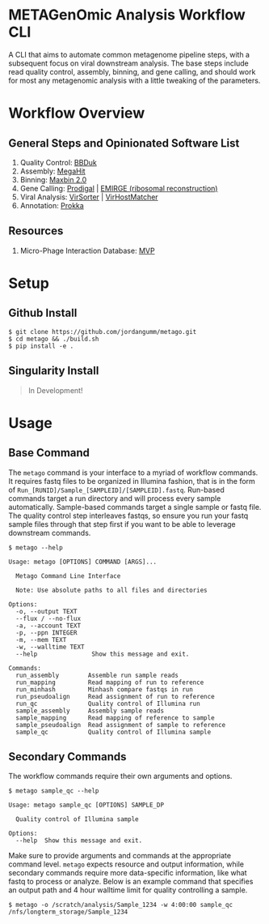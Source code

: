# METAGenOmic Analysis Workflow CLI

A CLI that aims to automate common metagenome pipeline steps, with a subsequent focus on viral downstream analysis.  The base steps include read quality control, assembly, binning, and gene calling, and should work for most any metagenomic analysis with a little tweaking of the parameters.

# Workflow Overview

## General Steps and Opinionated Software List

1. Quality Control: [BBDuk](https://jgi.doe.gov/data-and-tools/bbtools/bb-tools-user-guide/bbduk-guide/)
2. Assembly: [MegaHit](https://academic.oup.com/bioinformatics/article/31/10/1674/177884)
3. Binning: [Maxbin 2.0](http://sourceforge.net/projects/maxbin/)
4. Gene Calling: [Prodigal](https://bmcbioinformatics.biomedcentral.com/articles/10.1186/1471-2105-11-119) | [EMIRGE (ribosomal reconstruction)](https://genomebiology.biomedcentral.com/articles/10.1186/gb-2011-12-5-r44)
5. Viral Analysis: [VirSorter](https://peerj.com/articles/985/?utm_source=TrendMD&utm_campaign=PeerJ_TrendMD_0&utm_medium=TrendMD) | [VirHostMatcher](https://academic.oup.com/nar/article/45/1/39/2605663)
6. Annotation: [Prokka](https://academic.oup.com/bioinformatics/article/30/14/2068/2390517)

## Resources

1. Micro-Phage Interaction Database: [MVP](http://mvp.medgenius.info/home)

# Setup

## Github Install
```
$ git clone https://github.com/jordangumm/metago.git
$ cd metago && ./build.sh
$ pip install -e .
```
## Singularity Install

> In Development!

# Usage

## Base Command
The `metago` command is your interface to a myriad of workflow commands.  It requires fastq files to be organized in Illumina fashion, that is in the form of `Run_[RUNID]/Sample_[SAMPLEID]/[SAMPLEID].fastq`.  Run-based commands target a run directory and will process every sample automatically.  Sample-based commands target a single sample or fastq file.  The quality control step interleaves fastqs, so ensure you run your fastq sample files through that step first if you want to be able to leverage downstream commands.

`$ metago --help`
```
Usage: metago [OPTIONS] COMMAND [ARGS]...

  Metago Command Line Interface

  Note: Use absolute paths to all files and directories

Options:
  -o, --output TEXT
  --flux / --no-flux
  -a, --account TEXT
  -p, --ppn INTEGER
  -m, --mem TEXT
  -w, --walltime TEXT
  --help               Show this message and exit.

Commands:
  run_assembly        Assemble run sample reads
  run_mapping         Read mapping of run to reference
  run_minhash         Minhash compare fastqs in run
  run_pseudoalign     Read assignment of run to reference
  run_qc              Quality control of Illumina run
  sample_assembly     Assembly sample reads
  sample_mapping      Read mapping of reference to sample
  sample_pseudoalign  Read assignment of sample to reference
  sample_qc           Quality control of Illumina sample
```

## Secondary Commands
The workflow commands require their own arguments and options.

`$ metago sample_qc --help`
```
Usage: metago sample_qc [OPTIONS] SAMPLE_DP

  Quality control of Illumina sample

Options:
  --help  Show this message and exit.
```

Make sure to provide arguments and commands at the appropriate command level.  `metago` expects resource and output information, while secondary commands require more data-specific information, like what fastq to process or analyze.  Below is an example command that specifies an output path and 4 hour walltime limit for quality controlling a sample.

`$ metago -o /scratch/analysis/Sample_1234 -w 4:00:00 sample_qc /nfs/longterm_storage/Sample_1234`
